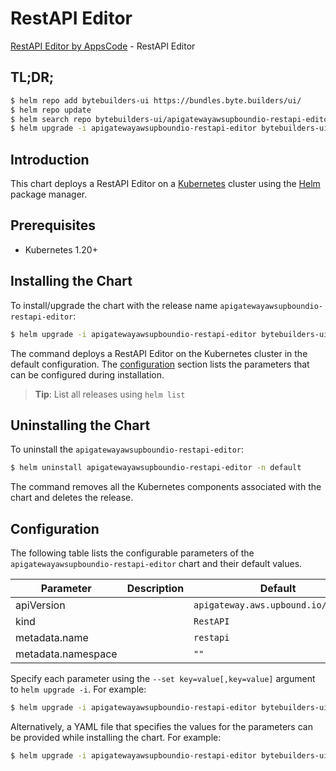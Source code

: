 # RestAPI Editor

[RestAPI Editor by AppsCode](https://byte.builders) - RestAPI Editor

## TL;DR;

```bash
$ helm repo add bytebuilders-ui https://bundles.byte.builders/ui/
$ helm repo update
$ helm search repo bytebuilders-ui/apigatewayawsupboundio-restapi-editor --version=v0.4.18
$ helm upgrade -i apigatewayawsupboundio-restapi-editor bytebuilders-ui/apigatewayawsupboundio-restapi-editor -n default --create-namespace --version=v0.4.18
```

## Introduction

This chart deploys a RestAPI Editor on a [Kubernetes](http://kubernetes.io) cluster using the [Helm](https://helm.sh) package manager.

## Prerequisites

- Kubernetes 1.20+

## Installing the Chart

To install/upgrade the chart with the release name `apigatewayawsupboundio-restapi-editor`:

```bash
$ helm upgrade -i apigatewayawsupboundio-restapi-editor bytebuilders-ui/apigatewayawsupboundio-restapi-editor -n default --create-namespace --version=v0.4.18
```

The command deploys a RestAPI Editor on the Kubernetes cluster in the default configuration. The [configuration](#configuration) section lists the parameters that can be configured during installation.

> **Tip**: List all releases using `helm list`

## Uninstalling the Chart

To uninstall the `apigatewayawsupboundio-restapi-editor`:

```bash
$ helm uninstall apigatewayawsupboundio-restapi-editor -n default
```

The command removes all the Kubernetes components associated with the chart and deletes the release.

## Configuration

The following table lists the configurable parameters of the `apigatewayawsupboundio-restapi-editor` chart and their default values.

|     Parameter      | Description |                    Default                     |
|--------------------|-------------|------------------------------------------------|
| apiVersion         |             | <code>apigateway.aws.upbound.io/v1beta1</code> |
| kind               |             | <code>RestAPI</code>                           |
| metadata.name      |             | <code>restapi</code>                           |
| metadata.namespace |             | <code>""</code>                                |


Specify each parameter using the `--set key=value[,key=value]` argument to `helm upgrade -i`. For example:

```bash
$ helm upgrade -i apigatewayawsupboundio-restapi-editor bytebuilders-ui/apigatewayawsupboundio-restapi-editor -n default --create-namespace --version=v0.4.18 --set apiVersion=apigateway.aws.upbound.io/v1beta1
```

Alternatively, a YAML file that specifies the values for the parameters can be provided while
installing the chart. For example:

```bash
$ helm upgrade -i apigatewayawsupboundio-restapi-editor bytebuilders-ui/apigatewayawsupboundio-restapi-editor -n default --create-namespace --version=v0.4.18 --values values.yaml
```
